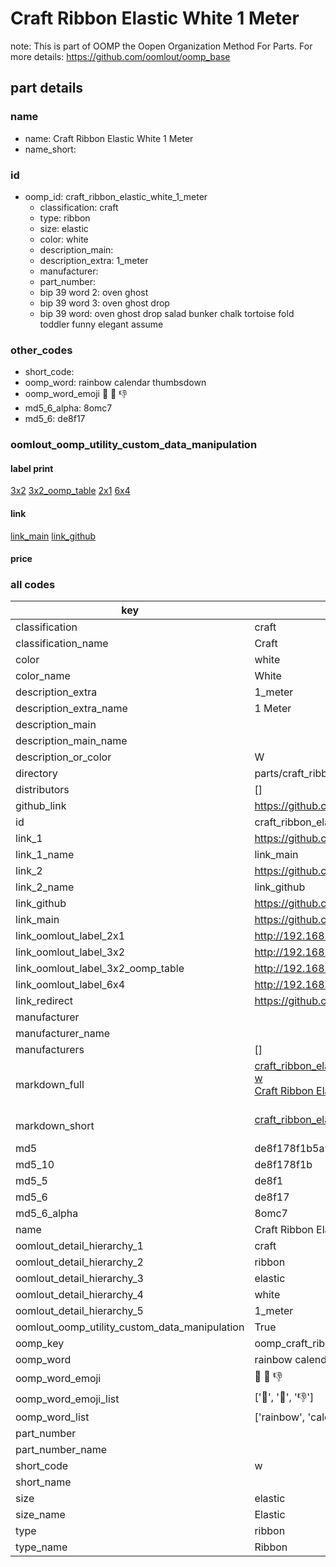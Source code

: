 # Craft Ribbon Elastic White 1 Meter  

note: This is part of OOMP the Oopen Organization Method For Parts. For more details: https://github.com/oomlout/oomp_base

##  part details
  







### name
* name: Craft Ribbon Elastic White 1 Meter
* name_short: 
### id
* oomp_id: craft_ribbon_elastic_white_1_meter
  * classification: craft
  * type: ribbon
  * size: elastic
  * color: white
  * description_main: 
  * description_extra: 1_meter
  * manufacturer: 
  * part_number: 
  * bip 39 word 2: oven ghost
  * bip 39 word 3: oven ghost drop
  * bip 39 word: oven ghost drop salad bunker chalk tortoise fold toddler funny elegant assume

### other_codes
* short_code: 
* oomp_word: rainbow calendar thumbsdown
* oomp_word_emoji :rainbow: :calendar: :thumbsdown:
* md5_6_alpha: 8omc7
* md5_6: de8f17






### oomlout_oomp_utility_custom_data_manipulation
#### label print
[3x2](http://192.168.1.245:1112/?label=oomp%208omc7)
[3x2_oomp_table](http://192.168.1.108:1112/?label=oomp%208omc7)
[2x1](http://192.168.1.242:1112/?label=oomp%208omc7)
[6x4](http://192.168.1.55:1112/?label=oomp%208omc7)    

#### link

[link_main](https://github.com/oomlout/oomlout_oomp_version_1_messy/tree/main/parts/craft_ribbon_elastic_white_1_meter) [link_github](https://github.com/oomlout/oomlout_oomp_version_1_messy/tree/main/parts/craft_ribbon_elastic_white_1_meter)                             

#### price







### all codes 
| key | value |  
| --- | --- |  
| classification | craft |  
| classification_name | Craft |  
| color | white |  
| color_name | White |  
| description_extra | 1_meter |  
| description_extra_name | 1 Meter |  
| description_main |  |  
| description_main_name |  |  
| description_or_color | W  |  
| directory | parts/craft_ribbon_elastic_white_1_meter |  
| distributors | [] |  
| github_link | https://github.com/oomlout/oomlout_oomp_part_src/tree/main/parts/craft_ribbon_elastic_white_1_meter |  
| id | craft_ribbon_elastic_white_1_meter |  
| link_1 | https://github.com/oomlout/oomlout_oomp_version_1_messy/tree/main/parts/craft_ribbon_elastic_white_1_meter |  
| link_1_name | link_main |  
| link_2 | https://github.com/oomlout/oomlout_oomp_version_1_messy/tree/main/parts/craft_ribbon_elastic_white_1_meter |  
| link_2_name | link_github |  
| link_github | https://github.com/oomlout/oomlout_oomp_version_1_messy/tree/main/parts/craft_ribbon_elastic_white_1_meter |  
| link_main | https://github.com/oomlout/oomlout_oomp_version_1_messy/tree/main/parts/craft_ribbon_elastic_white_1_meter |  
| link_oomlout_label_2x1 | http://192.168.1.242:1112/?label=oomp%208omc7 |  
| link_oomlout_label_3x2 | http://192.168.1.245:1112/?label=oomp%208omc7 |  
| link_oomlout_label_3x2_oomp_table | http://192.168.1.108:1112/?label=oomp%208omc7 |  
| link_oomlout_label_6x4 | http://192.168.1.55:1112/?label=oomp%208omc7 |  
| link_redirect | https://github.com/oomlout/oomlout_oomp_version_1_messy/tree/main/parts/craft_ribbon_elastic_white_1_meter |  
| manufacturer |  |  
| manufacturer_name |  |  
| manufacturers | [] |  
| markdown_full | [craft_ribbon_elastic_white_1_meter](none)<br>[w](none)<br>[Craft Ribbon Elastic White 1 Meter](none)<br><br> |  
| markdown_short | [craft_ribbon_elastic_white_1_meter](none)<br><br> |  
| md5 | de8f178f1b5a9cb0978f3be486d864ee |  
| md5_10 | de8f178f1b |  
| md5_5 | de8f1 |  
| md5_6 | de8f17 |  
| md5_6_alpha | 8omc7 |  
| name | Craft Ribbon Elastic White 1 Meter |  
| oomlout_detail_hierarchy_1 | craft |  
| oomlout_detail_hierarchy_2 | ribbon |  
| oomlout_detail_hierarchy_3 | elastic |  
| oomlout_detail_hierarchy_4 | white |  
| oomlout_detail_hierarchy_5 | 1_meter |  
| oomlout_oomp_utility_custom_data_manipulation | True |  
| oomp_key | oomp_craft_ribbon_elastic_white_1_meter |  
| oomp_word | rainbow calendar thumbsdown |  
| oomp_word_emoji | :rainbow: :calendar: :thumbsdown: |  
| oomp_word_emoji_list | [':rainbow:', ':calendar:', ':thumbsdown:'] |  
| oomp_word_list | ['rainbow', 'calendar', 'thumbsdown'] |  
| part_number |  |  
| part_number_name |  |  
| short_code | w |  
| short_name |  |  
| size | elastic |  
| size_name | Elastic |  
| type | ribbon |  
| type_name | Ribbon |  
